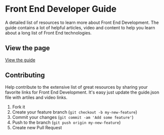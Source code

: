 Front End Developer Guide
=========================

A detailed list of resources to learn more about Front End Development. The guide contains a lot of helpful articles, video and content to help you learn about a long list of Front End technologies.

## View the page

[View the guide](http://coderesponsible.com/front-end-developer-guide/)

## Contributing

Help contribute to the extensive list of great resources by sharing your favorite links for Front End Development. It's easy just update the guide.json file with artiles and video links.

1. Fork it
2. Create your feature branch (`git checkout -b my-new-feature`)
3. Commit your changes (`git commit -am 'Add some feature'`)
4. Push to the branch (`git push origin my-new-feature`)
5. Create new Pull Request
